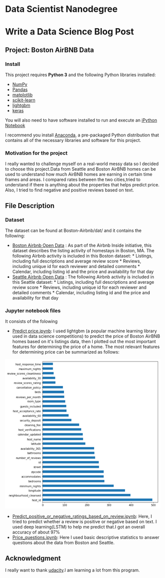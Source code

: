 # Data Scientist Nanodegree
# Write a Data Science Blog Post
## Project: Boston AirBNB Data

### Install

This project requires **Python 3** and the following Python libraries installed:

- [NumPy](http://www.numpy.org/)
- [Pandas](http://pandas.pydata.org)
- [matplotlib](http://matplotlib.org/)
- [scikit-learn](http://scikit-learn.org/stable/)
- [lightgbm](https://lightgbm.readthedocs.io/en/latest/)
- [keras](https://keras.io/)

You will also need to have software installed to run and execute an [iPython Notebook](http://ipython.org/notebook.html)

I recommend you install [Anaconda](https://www.continuum.io/downloads), a pre-packaged Python distribution that contains all of the necessary libraries and software for this project. 

### Motivation for the project

I really wanted to challenge myself on a real-world messy data so I decided to choose this project.Data from Seattle and Boston AirBNB homes can be used to understand how much AirBNB homes are earning in certain time frames and areas.
I compared rates between the two cities,tried to understand if there is anything about the properties that helps predict price. Also, I tried to find negative and positive reviews based on text. 

## File Description
### Dataset 
The dataset can be found at Boston-Airbnb/dat/ and it contains the following:
- [Boston Airbnb Open Data](https://www.kaggle.com/airbnb/boston/home) : As part of the Airbnb Inside initiative, this dataset describes the listing activity of homestays in Boston, MA. 
The following Airbnb activity is included in this Boston dataset: * Listings, including full descriptions and average review score * Reviews, including unique id for each reviewer and detailed comments * Calendar, including listing id and the price and availability for that day
- [Seattle Airbnb Open Data](https://www.kaggle.com/airbnb/seattle/home) : The following Airbnb activity is included in this Seattle dataset: * Listings, including full descriptions and average review score * Reviews, including unique id for each reviewer and detailed comments * Calendar, including listing id and the price and availability for that day

### Jupyter notebook files
It consists of the folowing
- [Predict price.ipynb](https://github.com/ericboss/Boston-Airbnb/blob/master/Predict%20price.ipynb): I used lightgbm (a popular machine learning library used in data science competitions) to predict the price of Boston AirBNB homes based on it's listings data, then I plotted out the most important features for determining the price of a home.
The most relevant features for determining price can be summarized as follows:

![alt text](https://github.com/ericboss/Boston-Airbnb/blob/master/images/predict_price.png)

 - [Predict_positive_or_negative_ratings_based_on_review.ipynb](https://github.com/ericboss/Boston-Airbnb/blob/master/Predict_positive_or_negative_ratings_based_on_review.ipynb): Here, I tried to predict whether a review is positive or negative based on text. I used deep learning(LSTM) to help me predict that.I got an overall accuracy of about 97%
 - [Price_questions.ipynb](https://github.com/ericboss/Boston-Airbnb/blob/master/Price_questions.ipynb): Here I used basic descriptive statistics to answer questions about the data from Boston and Seattle.

## Acknowledgment
 I really want to thank [udacity](https://www.udacity.com/).I am learning a lot from this program.
